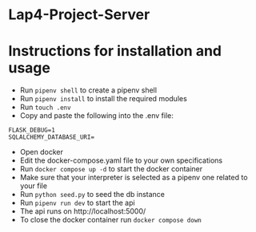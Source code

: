 # Lap4-Project-Server

# Instructions for installation and usage
- Run `pipenv shell` to create a pipenv shell
- Run `pipenv install` to install the required modules
- Run `touch .env`
- Copy and paste the following into the .env file:
```
FLASK_DEBUG=1
SQLALCHEMY_DATABASE_URI=
```
- Open docker
- Edit the docker-compose.yaml file to your own specifications
- Run `docker compose up -d` to start the docker container
- Make sure that your interpreter is selected as a pipenv one related to your file
- Run `python seed.py` to seed the db instance
- Run `pipenv run dev` to start the api
- The api runs on http://localhost:5000/
- To close the docker container run `docker compose down`

